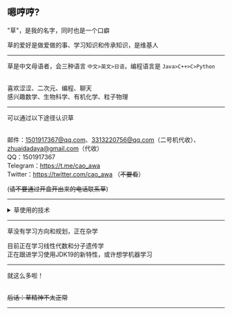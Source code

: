 ## 嗯哼哼?
"草"，是我的名字，同时也是一个口癖

草的爱好是做爱做的事、学习知识和传承知识，是维基人
<hr>

草是中文母语者，会三种语言 ``` 中文>英文>日语 ```，编程语言是 ``` Java>C++>C>Python ```

\
喜欢涩涩、二次元、编程、聊天 \
感兴趣数学、生物科学、有机化学、粒子物理

<hr>
可以通过以下途径认识草

\
邮件：1501917367@qq.com、3313220756@qq.com（二号机代收）、zhuaidadaya@gmail.com（代收）\
QQ：1501917367\
Telegram：https://t.me/cao_awa \
Twitter：https://twitter.com/cao_awa （~~不要看~~）

(~~请不要通过开盒开出来的电话联系草~~)

<hr>
<details>
<summary>草使用的技术</summary>

外部工具：MySql、Redis、Memcached、Kafka... \
库：AWT、Netty、NIO、Reflection、Spring全家桶、Kryo...

版本控制、依赖：Git、Gradle、Maven

Minecraft：Fabric、Quilt，不用Forge！
</details>
<hr>

草没有学习方向和规划，正在杂学

目前正在学习线性代数和分子遗传学\
正在跟进学习使用JDK19的新特性，或许想学机器学习

<hr>
就这么多啦！

\
~~后话：草精神不太正常~~
<hr>
